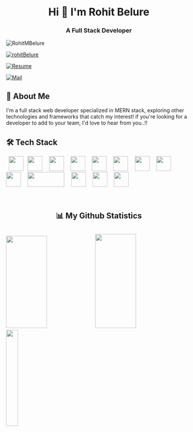 <h1 align="center" >Hi 👋 I'm Rohit Belure</h1>
<h3 align="center">A Full Stack Developer</h3>

<p align="left"> <img src="https://komarev.com/ghpvc/?username=RohitMBelure&label=Visitors&color=0e75b6&style=flat" alt="RohitMBelure" /> </p>

<p align="left"> <a href="https://rohitmbelure.github.io/" target="blank"><img src="https://img.shields.io/badge/Portfolio_-000?style=for-the-badge&logo=ko-fi&logoColor=gold" alt="rohitBelure" /></a> </p>

<p align="left"> <a href="https://drive.google.com/file/d/150saF0j1619BSD4q1EGijU96TW_Z3vo7/view?usp=sharing" target="blank"><img src="https://img.shields.io/badge/Resume_-000?style=for-the-badge&logo=files&logoColor=green" alt="Resume"/></a> </p>

<p align="left"> <a href="mailto:rohitbelure128@gmail.com" target="blank"><img src="https://img.shields.io/badge/Reach_to_me_via_Mail_-000?style=for-the-badge&logo=gmail&logoColor=pink" alt="Mail" /></a> </p>

## 🚀 About Me

I'm a full stack web developer specialized in MERN stack, exploring other technologies and frameworks that catch my interest! if you're looking for a developer to add to your team, I'd love to hear from you..!!

## 🛠 Tech Stack

<p align="left">
  <code> <img height="40" src="https://img.shields.io/badge/JavaScript-323330?style=for-the-badge&logo=javascript&logoColor=F7DF1E" /></code>
  <code> <img height="40" src="https://img.shields.io/badge/React-20232A?style=for-the-badge&logo=react&logoColor=61DAFB" /> </code>
  <code> <img height="40" src="https://img.shields.io/badge/HTML-239120?style=for-the-badge&logo=html5&logoColor=white" /> </code>
  <code> <img height="40" src="https://img.shields.io/badge/Heroku-430098?style=for-the-badge&logo=heroku&logoColor=white" /> </code>
  <code> <img height="40" src="https://img.shields.io/badge/CSS-239120?&style=for-the-badge&logo=css3&logoColor=white" /> </code>
  <code> <img height="40" src="https://img.shields.io/badge/Redux-593D88?style=for-the-badge&logo=redux&logoColor=white" /> </code>
  <code> <img height="40" src="https://img.shields.io/badge/Express.js-404D59?style=for-the-badge" /> </code>
  <code> <img height="40" src="https://img.shields.io/badge/Node.js-43853D?style=for-the-badge&logo=node.js&logoColor=white" /> </code>
  <code> <img height="40" src="https://img.shields.io/badge/MongoDB-4EA94B?style=for-the-badge&logo=mongodb&logoColor=white" /> </code>
  <code> <img height="40" src="https://cdn.worldvectorlogo.com/logos/vercel.svg" width="100px" /> </code>
  <code> <img height="40" src="https://img.shields.io/badge/Netlify-00C7B7?style=for-the-badge&logo=netlify&logoColor=white" /> </code>
  <code> <img height="40" src="https://upload.wikimedia.org/wikipedia/commons/c/c2/Postman_%28software%29.png" /> </code>
  <code> <img height="40" src="https://img.shields.io/badge/TypeScript-007ACC?style=for-the-badge&logo=typescript&logoColor=white" /> </code>
</p>


<br />
<h2 align="center">📊 My Github Statistics<h2>
<img src="https://github-readme-streak-stats.herokuapp.com/?user=RohitMBelure&theme=radical" alt="" height="250px" width="47%" />
<img src="https://github-readme-stats.vercel.app/api?username=RohitMBelure&show_icons=true&theme=radical" height="255px" width="47%"/>
<img src="https://github-readme-stats.vercel.app/api/top-langs/?username=RohitMBelure&theme=radical&langs_count=8" alt="" height="260px" width="25%" />
<!-- <img src="https://activity-graph.herokuapp.com/graph?username=RohitMBelure&theme=gruvbox&hide_border=true&area=true" height="255px" width="70%"/> -->

